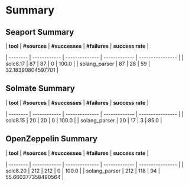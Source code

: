 # Summary

## Seaport Summary

| **tool** | **#sources** | **#successes** | **#failures** | **success rate** |

| -------- | ------------ | -------------- | ------------- | ---------------- |
| solc8.17 | 87 | 87 | 0 | 100.0 |
| solang_parser | 87 | 28 | 59 | 32.18390804597701 |

## Solmate Summary

| **tool** | **#sources** | **#successes** | **#failures** | **success rate** |

| -------- | ------------ | -------------- | ------------- | ---------------- |
| solc8.15 | 20 | 20 | 0 | 100.0 |
| solang_parser | 20 | 17 | 3 | 85.0 |

## OpenZeppelin Summary

| **tool** | **#sources** | **#successes** | **#failures** | **success rate** |

| -------- | ------------ | -------------- | ------------- | ---------------- |
| solc8.20 | 212 | 212 | 0 | 100.0 |
| solang_parser | 212 | 118 | 94 | 55.660377358490564 |
